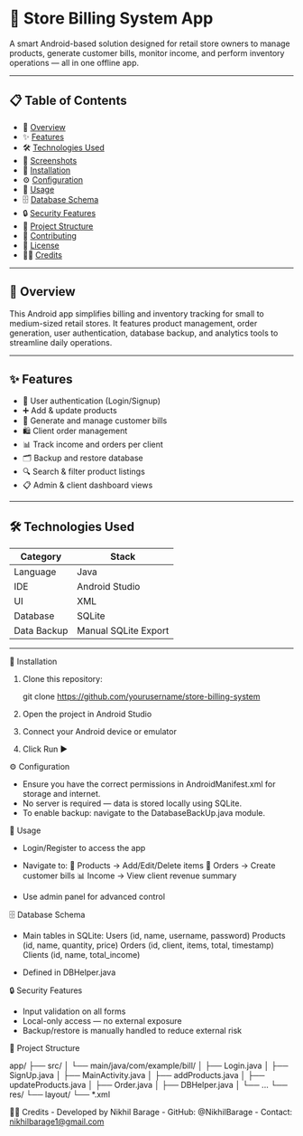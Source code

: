 # 🧾 Store Billing System App

A smart Android-based solution designed for retail store owners to manage products, generate customer bills, monitor income, and perform inventory operations — all in one offline app.

---

## 📋 Table of Contents
- 🎯 [Overview](#overview)
- ✨ [Features](#features)
- 🛠️ [Technologies Used](#technologies-used)
- 📱 [Screenshots](#screenshots)
- 🚀 [Installation](#installation)
- ⚙️ [Configuration](#configuration)
- 📖 [Usage](#usage)
- 🗄️ [Database Schema](#database-schema)
- 🔒 [Security Features](#security-features)
- 📁 [Project Structure](#project-structure)
- 🤝 [Contributing](#contributing)
- 📄 [License](#license)
- 👨‍💻 [Credits](#credits)

---

## 🎯 Overview

This Android app simplifies billing and inventory tracking for small to medium-sized retail stores. It features product management, order generation, user authentication, database backup, and analytics tools to streamline daily operations.

---

## ✨ Features

- 🔐 User authentication (Login/Signup)
- ➕ Add & update products
- 🧾 Generate and manage customer bills
- 🛍️ Client order management
- 📊 Track income and orders per client
- 🗂️ Backup and restore database
- 🔍 Search & filter product listings
- 📋 Admin & client dashboard views

---

## 🛠️ Technologies Used

| Category        | Stack                   |
|----------------|--------------------------|
| Language        | Java                     |
| IDE             | Android Studio           |
| UI              | XML                      |
| Database        | SQLite                   |
| Data Backup     | Manual SQLite Export     |

---

🚀 Installation
1. Clone this repository:

    git clone https://github.com/yourusername/store-billing-system

2. Open the project in Android Studio
3. Connect your Android device or emulator
4. Click Run ▶️


⚙️ Configuration
- Ensure you have the correct permissions in AndroidManifest.xml for storage and internet.
- No server is required — data is stored locally using SQLite.
- To enable backup: navigate to the DatabaseBackUp.java module.

📖 Usage
- Login/Register to access the app
- Navigate to:
  🛒 Products → Add/Edit/Delete items
  🧾 Orders → Create customer bills
  📊 Income → View client revenue summary

- Use admin panel for advanced control

🗄️ Database Schema
- Main tables in SQLite:
  Users (id, name, username, password)
  Products (id, name, quantity, price)
  Orders (id, client, items, total, timestamp)
  Clients (id, name, total_income)

- Defined in DBHelper.java

🔒 Security Features
  - Input validation on all forms
  - Local-only access — no external exposure
  - Backup/restore is manually handled to reduce external risk


📁 Project Structure

app/
├── src/
│   └── main/java/com/example/bill/
│       ├── Login.java
│       ├── SignUp.java
│       ├── MainActivity.java
│       ├── addProducts.java
│       ├── updateProducts.java
│       ├── Order.java
│       ├── DBHelper.java
│       └── ...
└── res/
    └── layout/
        └── *.xml


👨‍💻 Credits
    - Developed by Nikhil Barage
    - GitHub: @NikhilBarage
    - Contact: nikhilbarage1@gmail.com

